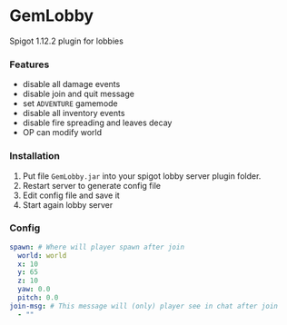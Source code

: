 # GemLobby

Spigot 1.12.2 plugin for lobbies

### Features

- disable all damage events
- disable join and quit message
- set `ADVENTURE` gamemode
- disable all inventory events
- disable fire spreading and leaves decay
- OP can modify world

### Installation

1. Put file `GemLobby.jar` into your spigot lobby server plugin folder.
2. Restart server to generate config file
3. Edit config file and save it
4. Start again lobby server

### Config

```yaml
spawn: # Where will player spawn after join
  world: world
  x: 10
  y: 65
  z: 10
  yaw: 0.0
  pitch: 0.0
join-msg: # This message will (only) player see in chat after join
  - ""
```